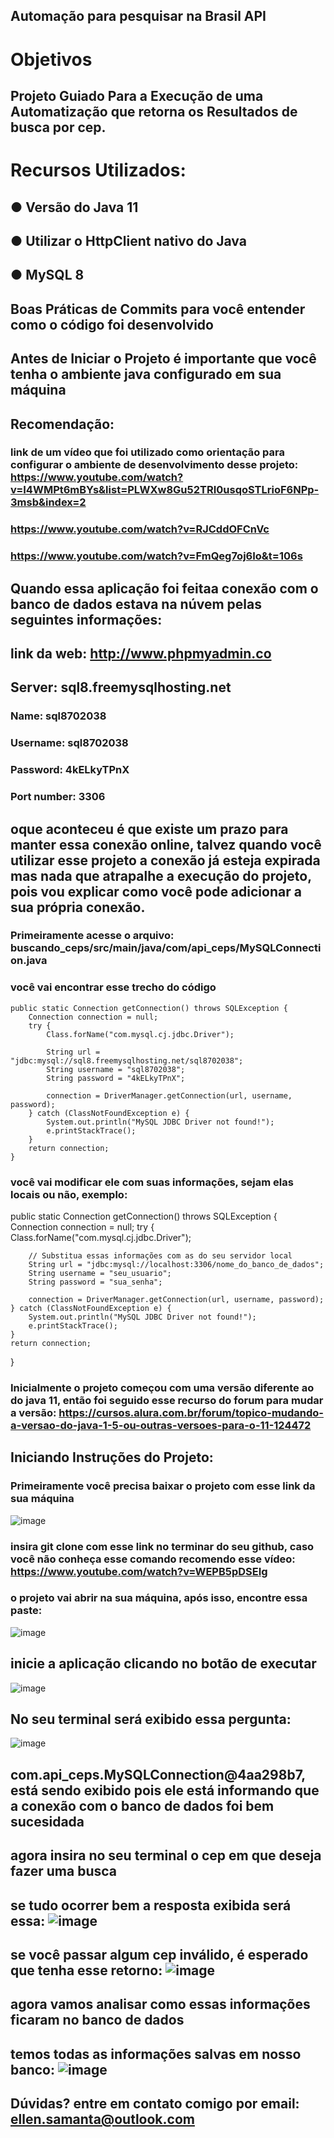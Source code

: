 ## Automação para pesquisar na Brasil API

# Objetivos
## Projeto Guiado Para a Execução de uma Automatização que retorna os Resultados de busca por cep.

# Recursos Utilizados:
## ● Versão do Java 11
## ● Utilizar o HttpClient nativo do Java
## ● MySQL 8
## Boas Práticas de Commits para você entender como o código foi desenvolvido

## Antes de Iniciar o Projeto é importante que você tenha o ambiente java configurado em sua máquina
## Recomendação:
### link de um vídeo que foi utilizado como orientação para configurar o ambiente de desenvolvimento desse projeto: https://www.youtube.com/watch?v=I4WMPt6mBYs&list=PLWXw8Gu52TRI0usqoSTLrioF6NPp-3msb&index=2
### https://www.youtube.com/watch?v=RJCddOFCnVc
### https://www.youtube.com/watch?v=FmQeg7oj6Io&t=106s


## Quando essa aplicação foi feitaa conexão com o banco de dados estava na núvem pelas seguintes informações: 
## link da web: http://www.phpmyadmin.co 
## Server: sql8.freemysqlhosting.net
### Name: sql8702038
### Username: sql8702038
### Password: 4kELkyTPnX
### Port number: 3306

## oque aconteceu é que existe um prazo para manter essa conexão online, talvez quando você utilizar esse projeto a conexão já esteja expirada mas nada que atrapalhe a execução do projeto, pois vou explicar como você pode adicionar a sua própria conexão.

### Primeiramente acesse o arquivo: buscando_ceps/src/main/java/com/api_ceps/MySQLConnection.java
### você vai encontrar esse trecho do código 
    public static Connection getConnection() throws SQLException {
        Connection connection = null;
        try {
            Class.forName("com.mysql.cj.jdbc.Driver");

            String url = "jdbc:mysql://sql8.freemysqlhosting.net/sql8702038";
            String username = "sql8702038";
            String password = "4kELkyTPnX";

            connection = DriverManager.getConnection(url, username, password);
        } catch (ClassNotFoundException e) {
            System.out.println("MySQL JDBC Driver not found!");
            e.printStackTrace();
        }
        return connection;
    }

### você vai modificar ele com suas informações, sejam elas locais ou não, exemplo:
public static Connection getConnection() throws SQLException {
    Connection connection = null;
    try {
        Class.forName("com.mysql.cj.jdbc.Driver");

        // Substitua essas informações com as do seu servidor local
        String url = "jdbc:mysql://localhost:3306/nome_do_banco_de_dados";
        String username = "seu_usuario";
        String password = "sua_senha";

        connection = DriverManager.getConnection(url, username, password);
    } catch (ClassNotFoundException e) {
        System.out.println("MySQL JDBC Driver not found!");
        e.printStackTrace();
    }
    return connection;
}



### Inicialmente o projeto começou com uma versão diferente ao do java 11, então foi seguido esse recurso do forum para mudar a versão: https://cursos.alura.com.br/forum/topico-mudando-a-versao-do-java-1-5-ou-outras-versoes-para-o-11-124472

## Iniciando Instruções do Projeto:
### Primeiramente você precisa baixar o projeto com esse link da sua máquina
![image](https://github.com/Samanta00/api_ceps/assets/80990432/403eaa5e-4756-4d1e-84df-1be9652ea4d8)

### insira git clone com esse link no terminar do seu github, caso você não conheça esse comando recomendo esse vídeo: https://www.youtube.com/watch?v=WEPB5pDSEIg
### o projeto vai abrir na sua máquina, após isso, encontre essa paste:
![image](https://github.com/Samanta00/api_ceps/assets/80990432/ecd9321d-3322-4cd2-8fdc-e681babdafa0)

## inicie a aplicação clicando no botão de executar
![image](https://github.com/Samanta00/api_ceps/assets/80990432/fa41950d-a214-4d6d-b335-f332d7e12cbc)

## No seu terminal será exibido essa pergunta:
![image](https://github.com/Samanta00/api_ceps/assets/80990432/70413900-a0de-476b-8871-0c61b457b173)

## com.api_ceps.MySQLConnection@4aa298b7, está sendo exibido pois ele está informando que a conexão com o banco de dados foi bem sucesidada
## agora insira no seu terminal o cep em que deseja fazer uma busca
## se tudo ocorrer bem a resposta exibida será essa: ![image](https://github.com/Samanta00/api_ceps/assets/80990432/2e6f128d-a9ce-4877-a51f-eee125926aea)

## se você passar algum cep inválido, é esperado que tenha esse retorno: ![image](https://github.com/Samanta00/api_ceps/assets/80990432/fef2d202-2cd9-43bd-ab2b-0b55b7b23a53)

## agora vamos analisar como essas informações ficaram no banco de dados
## temos todas as informações salvas em nosso banco: ![image](https://github.com/Samanta00/api_ceps/assets/80990432/b3a00d77-7bf7-416e-8bcb-29dc8ac135bb)

## Dúvidas? entre em contato comigo por email: ellen.samanta@outlook.com





